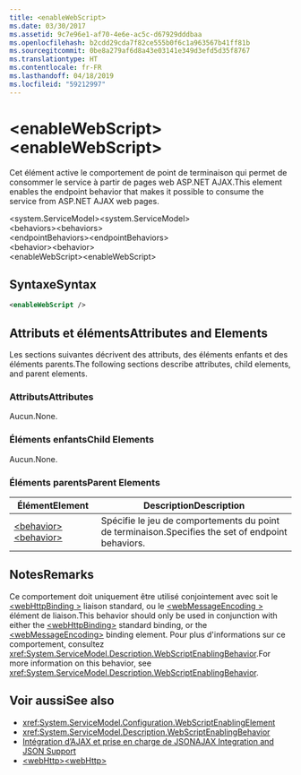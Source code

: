 ```yaml
---
title: <enableWebScript>
ms.date: 03/30/2017
ms.assetid: 9c7e96e1-af70-4e6e-ac5c-d67929dddbaa
ms.openlocfilehash: b2cdd29cda7f82ce555b0f6c1a963567b41ff81b
ms.sourcegitcommit: 0be8a279af6d8a43e03141e349d3efd5d35f8767
ms.translationtype: HT
ms.contentlocale: fr-FR
ms.lasthandoff: 04/18/2019
ms.locfileid: "59212997"
---
```

# <a name="enablewebscript"></a><span data-ttu-id="eabf2-101">\<enableWebScript></span><span class="sxs-lookup"><span data-stu-id="eabf2-101">\<enableWebScript></span></span>
<span data-ttu-id="eabf2-102">Cet élément active le comportement de point de terminaison qui permet de consommer le service à partir de pages web ASP.NET AJAX.</span><span class="sxs-lookup"><span data-stu-id="eabf2-102">This element enables the endpoint behavior that makes it possible to consume the service from ASP.NET AJAX web pages.</span></span>  
  
 <span data-ttu-id="eabf2-103">\<system.ServiceModel></span><span class="sxs-lookup"><span data-stu-id="eabf2-103">\<system.ServiceModel></span></span>  
<span data-ttu-id="eabf2-104">\<behaviors></span><span class="sxs-lookup"><span data-stu-id="eabf2-104">\<behaviors></span></span>  
<span data-ttu-id="eabf2-105">\<endpointBehaviors></span><span class="sxs-lookup"><span data-stu-id="eabf2-105">\<endpointBehaviors></span></span>  
<span data-ttu-id="eabf2-106">\<behavior></span><span class="sxs-lookup"><span data-stu-id="eabf2-106">\<behavior></span></span>  
<span data-ttu-id="eabf2-107">\<enableWebScript></span><span class="sxs-lookup"><span data-stu-id="eabf2-107">\<enableWebScript></span></span>  
  
## <a name="syntax"></a><span data-ttu-id="eabf2-108">Syntaxe</span><span class="sxs-lookup"><span data-stu-id="eabf2-108">Syntax</span></span>  
  
```xml  
<enableWebScript />
```  
  
## <a name="attributes-and-elements"></a><span data-ttu-id="eabf2-109">Attributs et éléments</span><span class="sxs-lookup"><span data-stu-id="eabf2-109">Attributes and Elements</span></span>  
 <span data-ttu-id="eabf2-110">Les sections suivantes décrivent des attributs, des éléments enfants et des éléments parents.</span><span class="sxs-lookup"><span data-stu-id="eabf2-110">The following sections describe attributes, child elements, and parent elements.</span></span>  
  
### <a name="attributes"></a><span data-ttu-id="eabf2-111">Attributs</span><span class="sxs-lookup"><span data-stu-id="eabf2-111">Attributes</span></span>  
 <span data-ttu-id="eabf2-112">Aucun.</span><span class="sxs-lookup"><span data-stu-id="eabf2-112">None.</span></span>  
  
### <a name="child-elements"></a><span data-ttu-id="eabf2-113">Éléments enfants</span><span class="sxs-lookup"><span data-stu-id="eabf2-113">Child Elements</span></span>  
 <span data-ttu-id="eabf2-114">Aucun.</span><span class="sxs-lookup"><span data-stu-id="eabf2-114">None.</span></span>  
  
### <a name="parent-elements"></a><span data-ttu-id="eabf2-115">Éléments parents</span><span class="sxs-lookup"><span data-stu-id="eabf2-115">Parent Elements</span></span>  
  
|<span data-ttu-id="eabf2-116">Élément</span><span class="sxs-lookup"><span data-stu-id="eabf2-116">Element</span></span>|<span data-ttu-id="eabf2-117">Description</span><span class="sxs-lookup"><span data-stu-id="eabf2-117">Description</span></span>|  
|-------------|-----------------|  
|[<span data-ttu-id="eabf2-118">\<behavior></span><span class="sxs-lookup"><span data-stu-id="eabf2-118">\<behavior></span></span>](../../../../../docs/framework/configure-apps/file-schema/wcf/behavior-of-endpointbehaviors.md)|<span data-ttu-id="eabf2-119">Spécifie le jeu de comportements du point de terminaison.</span><span class="sxs-lookup"><span data-stu-id="eabf2-119">Specifies the set of endpoint behaviors.</span></span>|  
  
## <a name="remarks"></a><span data-ttu-id="eabf2-120">Notes</span><span class="sxs-lookup"><span data-stu-id="eabf2-120">Remarks</span></span>  
 <span data-ttu-id="eabf2-121">Ce comportement doit uniquement être utilisé conjointement avec soit le [ \<webHttpBinding >](../../../../../docs/framework/configure-apps/file-schema/wcf/webhttpbinding.md) liaison standard, ou le [ \<webMessageEncoding >](../../../../../docs/framework/configure-apps/file-schema/wcf/webmessageencoding.md) élément de liaison.</span><span class="sxs-lookup"><span data-stu-id="eabf2-121">This behavior should only be used in conjunction with either the [\<webHttpBinding>](../../../../../docs/framework/configure-apps/file-schema/wcf/webhttpbinding.md) standard binding, or the [\<webMessageEncoding>](../../../../../docs/framework/configure-apps/file-schema/wcf/webmessageencoding.md) binding element.</span></span>  <span data-ttu-id="eabf2-122">Pour plus d'informations sur ce comportement, consultez <xref:System.ServiceModel.Description.WebScriptEnablingBehavior>.</span><span class="sxs-lookup"><span data-stu-id="eabf2-122">For more information on this behavior, see <xref:System.ServiceModel.Description.WebScriptEnablingBehavior>.</span></span>  
  
## <a name="see-also"></a><span data-ttu-id="eabf2-123">Voir aussi</span><span class="sxs-lookup"><span data-stu-id="eabf2-123">See also</span></span>

- <xref:System.ServiceModel.Configuration.WebScriptEnablingElement>
- <xref:System.ServiceModel.Description.WebScriptEnablingBehavior>
- [<span data-ttu-id="eabf2-124">Intégration d’AJAX et prise en charge de JSON</span><span class="sxs-lookup"><span data-stu-id="eabf2-124">AJAX Integration and JSON Support</span></span>](../../../../../docs/framework/wcf/feature-details/ajax-integration-and-json-support.md)
- [<span data-ttu-id="eabf2-125">\<webHttp></span><span class="sxs-lookup"><span data-stu-id="eabf2-125">\<webHttp></span></span>](../../../../../docs/framework/configure-apps/file-schema/wcf/webhttp.md)
